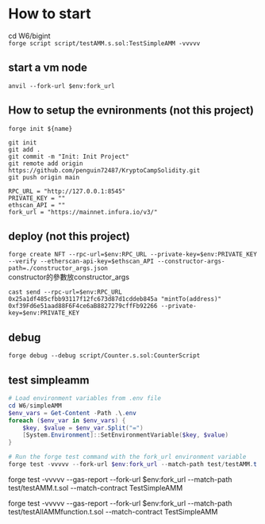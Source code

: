 # How to start
cd W6/bigint  
`forge script script/testAMM.s.sol:TestSimpleAMM -vvvvv`
## start a vm node
`anvil --fork-url $env:fork_url`  


## How to setup the evnironments (not this project)
`forge init ${name}`
```
git init
git add . 
git commit -m "Init: Init Project"
git remote add origin https://github.com/penguin72487/KryptoCampSolidity.git
git push origin main

```
```env
RPC_URL = "http://127.0.0.1:8545"
PRIVATE_KEY = ""
ethscan_API = "" 
fork_url = "https://mainnet.infura.io/v3/"
```

## deploy (not this project)
`forge create NFT --rpc-url=$env:RPC_URL --private-key=$env:PRIVATE_KEY --verify --etherscan-api-key=$ethscan_API --constructor-args-path=./constructor_args.json`  
constructor的參數放constructor_args

`cast send --rpc-url=$env:RPC_URL 0x25a1df485cfbb93117f12fc673d87d1cddeb845a "mintTo(address)" 0xf39Fd6e51aad88F6F4ce6aB8827279cffFb92266 --private-key=$env:PRIVATE_KEY`

## debug
`forge debug --debug script/Counter.s.sol:CounterScript`

## test simpleamm
```powershell
# Load environment variables from .env file
cd W6/simpleAMM
$env_vars = Get-Content -Path .\.env
foreach ($env_var in $env_vars) {
    $key, $value = $env_var.Split("=")
    [System.Environment]::SetEnvironmentVariable($key, $value)
}

# Run the forge test command with the fork_url environment variable
forge test -vvvvv --fork-url $env:fork_url --match-path test/testAMM.t.sol --match-contract TestSimpleAMM
```
forge test -vvvvv --gas-report --fork-url $env:fork_url --match-path test/testAMM.t.sol --match-contract TestSimpleAMM

forge test -vvvvv --gas-report --fork-url $env:fork_url --match-path test/testAllAMMfunction.t.sol --match-contract TestSimpleAMM





